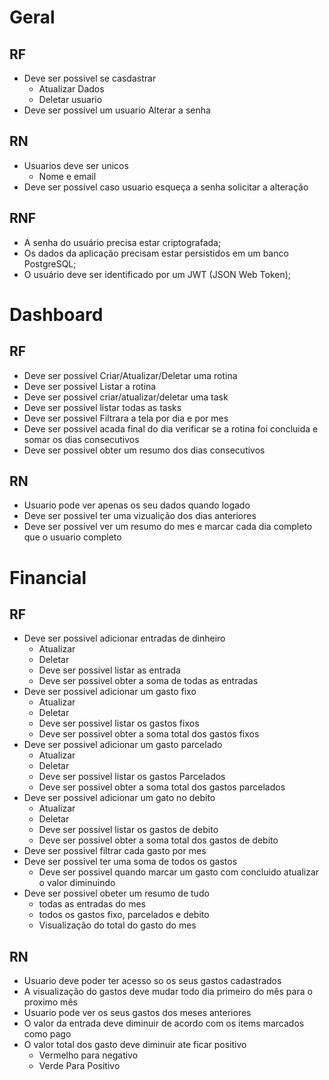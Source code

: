 # Geral
## RF
- Deve ser possivel se casdastrar
  - Atualizar Dados
  - Deletar usuario
- Deve ser possivel um usuario Alterar a senha
## RN
  - Usuarios deve ser unicos
    - Nome e email
  - Deve ser possivel caso usuario esqueça a senha solicitar a alteração
## RNF
-  A senha do usuário precisa estar criptografada;
-  Os dados da aplicação precisam estar persistidos em um banco PostgreSQL;
-  O usuário deve ser identificado por um JWT (JSON Web Token);

# Dashboard

## RF
- Deve ser possivel Criar/Atualizar/Deletar uma rotina
- Deve ser possivel Listar a rotina
- Deve ser possivel criar/atualizar/deletar uma task
- Deve ser possivel listar todas as tasks
- Deve ser possivel Filtrara a tela por dia e por mes
- Deve ser possivel acada final do dia verificar se a rotina foi concluida e somar os dias consecutivos
- Deve ser possivel obter um resumo dos dias consecutivos

## RN
- Usuario pode ver apenas os seu dados quando logado
- Deve ser possivel ter uma vizualição dos dias anteriores
- Deve ser possivel ver um resumo do mes e marcar cada dia completo que o usuario completo


# Financial
## RF
- Deve ser possivel adicionar entradas de dinheiro
  - Atualizar
  - Deletar
  - Deve ser possivel listar as entrada
  - Deve ser possivel obter a soma de todas as entradas
- Deve ser possivel adicionar um gasto fixo
  - Atualizar
  - Deletar
  - Deve ser possivel listar os gastos fixos
  - Deve ser possivel obter a soma total dos gastos fixos
- Deve ser possivel adicionar um gasto parcelado
  - Atualizar
  - Deletar
  - Deve ser possivel listar os gastos Parcelados
  - Deve ser possivel obter a soma total dos gastos parcelados
- Deve ser possivel adicionar um gato no debito
  - Atualizar
  - Deletar
  - Deve ser possivel listar os gastos de debito
  - Deve ser possivel obter a soma total dos gastos de debito
- Deve ser possivel filtrar cada gasto por mes
- Deve ser possivel ter uma soma de todos os gastos
  - Deve ser possivel quando marcar um gasto com concluido atualizar o valor diminuindo
- Deve ser possivel obeter um resumo de tudo
  - todas as entradas do mes
  - todos os gastos fixo, parcelados e debito
  - Visualização do total do gasto do mes

## RN
- Usuario deve poder ter acesso so os seus gastos cadastrados
- A visualização do gastos deve mudar todo dia primeiro do mês para o proximo mês
- Usuario pode ver os seus gastos dos meses anteriores
- O valor da entrada deve diminuir de acordo com os items marcados como pago
- O valor total dos gasto deve diminuir ate ficar positivo
  - Vermelho para negativo
  - Verde Para Positivo
